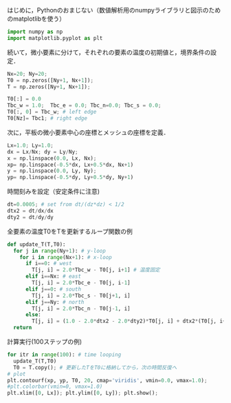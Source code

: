 はじめに，Pythonのおまじない（数値解析用のnumpyライブラリと図示のためのmatplotlibを使う）
 
```python
import numpy as np 
import matplotlib.pyplot as plt 
```

続いて，微小要素に分けて，それぞれの要素の温度の初期値と，境界条件の設定．
```python
Nx=20; Ny=20;
T0 = np.zeros([Ny+1, Nx+1]); 
T = np.zeros([Ny+1, Nx+1]);

T0[:] = 0.0
Tbc_w = 1.0;  Tbc_e = 0.0; Tbc_n=0.0; Tbc_s = 0.0; 
T0[:, 0] = Tbc_w; # left edge
T0[Nz]= Tbc1; # right edge
```

次に，平板の微小要素中心の座標とメッシュの座標を定義．
```Python
Lx=1.0; Ly=1.0;
dx = Lx/Nx; dy = Ly/Ny;
x = np.linspace(0.0, Lx, Nx); 
xp= np.linspace(-0.5*dx, Lx+0.5*dx, Nx+1) 
y = np.linspace(0.0, Ly, Ny); 
yp= np.linspace(-0.5*dy, Ly+0.5*dy, Ny+1)
```

時間刻みを設定（安定条件に注意)
```Python
dt=0.0005; # set from dt/(dz*dz) < 1/2
dtx2 = dt/dx/dx
dty2 = dt/dy/dy
```

全要素の温度T0をTを更新するループ関数の例
```Python
def update_T(T,T0):
  for j in range(Ny+1): # y-loop
    for i in range(Nx+1): # x-loop
      if i==0: # west
        T[j, i] = 2.0*Tbc_w - T0[j, i+1] # 温度固定
      elif i==Nx: # east
        T[j, i] = 2.0*Tbc_e - T0[j, i-1] 
      elif j==0: # south
        T[j, i] = 2.0*Tbc_s - T0[j+1, i] 
      elif j==Ny: # north  
        T[j, i] = 2.0*Tbc_n - T0[j-1, i] 
      else: 
        T[j, i] = (1.0 - 2.0*dtx2 - 2.0*dty2)*T0[j, i] + dtx2*(T0[j, i+1] + T0[j, i-1]) + dty2*(T0[j+1, i] + T0[j-1, i]); 
  return
```

計算実行(100ステップの例)
```Python
for itr in range(100): # time looping
  update_T(T,T0)
  T0 = T.copy(); # 更新したTをT0に格納してから，次の時間反復へ 
# plot 
plt.contourf(xp, yp, T0, 20, cmap='viridis', vmin=0.0, vmax=1.0);
#plt.colorbar(vmin=0, vmax=1.0)
plt.xlim([0, Lx]); plt.ylim([0, Ly]); plt.show();
```

